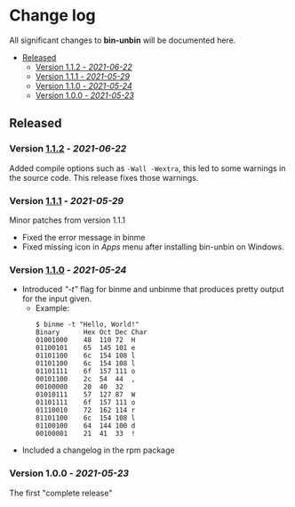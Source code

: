 # Change log

All significant changes to **bin-unbin** will be documented here.

- [Released](#released)
  - [Version 1.1.2 - *2021-06-22*](#version-112---2021-06-22)
  - [Version 1.1.1 - *2021-05-29*](#version-111---2021-05-29)
  - [Version 1.1.0 - *2021-05-24*](#version-110---2021-05-24)
  - [Version 1.0.0 - *2021-05-23*](#version-100---2021-05-23)

## Released
### Version [1.1.2](https://github.com/nico-castell/bin-unbin/releases/tag/1.1.2) - *2021-06-22*
Added compile options such as `-Wall -Wextra`, this led to some warnings in the source code. This release fixes those warnings.

### Version [1.1.1](https://github.com/nico-castell/bin-unbin/releases/tag/1.1.1) - *2021-05-29*
Minor patches from version 1.1.1
- Fixed the error message in binme
- Fixed missing icon in *Apps* menu after installing bin-unbin on Windows.

### Version [1.1.0](https://github.com/nico-castell/bin-unbin/releases/tag/1.1.0) - *2021-05-24*
- Introduced *"-t"* flag for binme and unbinme that produces pretty output for the input given.
  - Example:
    ```
    $ binme -t "Hello, World!"
    Binary  	Hex	Oct	Dec	Char
    01001000	48	110	72	H
    01100101	65	145	101	e
    01101100	6c	154	108	l
    01101100	6c	154	108	l
    01101111	6f	157	111	o
    00101100	2c	54	44	,
    00100000	20	40	32	 
    01010111	57	127	87	W
    01101111	6f	157	111	o
    01110010	72	162	114	r
    01101100	6c	154	108	l
    01100100	64	144	100	d
    00100001	21	41	33	!
    ```
- Included a changelog in the rpm package

### Version 1.0.0 - *2021-05-23*
The first "complete release"
